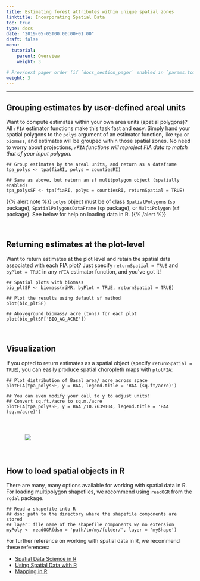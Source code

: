 ```yaml
---
title: Estimating forest attributes within unique spatial zones
linktitle: Incorporating Spatial Data
toc: true
type: docs
date: "2019-05-05T00:00:00+01:00"
draft: false
menu:
  tutorial:
    parent: Overview
    weight: 3

# Prev/next pager order (if `docs_section_pager` enabled in `params.toml`)
weight: 3
---
```


___
## Grouping estimates by user-defined areal units
Want to compute estimates within your own area units (spatial polygons)? All `rFIA` estimator functions make this task fast and easy. Simply hand your spatial polygons to the `polys` argument of an estimator function, like `tpa` or `biomass`, and estimates will be grouped within those spatial zones. No need to worry about projections, *`rFIA` functions will reproject FIA data to match that of your input polygon.*
```{r}
## Group estimates by the areal units, and return as a dataframe
tpa_polys <- tpa(fiaRI, polys = countiesRI)

## Same as above, but return an sf mulitpolygon object (spatially enabled)
tpa_polysSF <- tpa(fiaRI, polys = countiesRI, returnSpatial = TRUE)
```
{{% alert note %}}
`polys` object must be of class `SpatialPolygons` (`sp` package), `SpatialPolygonsDataFrame` (`sp` package), or `MultiPolygon` (`sf` package). See below for help on loading data in R.
{{% /alert %}}

<br>

## Returning estimates at the plot-level
Want to return estimates at the plot level and retain the spatial data associated with each FIA plot? Just specify `returnSpatial = TRUE` and `byPlot = TRUE` in any `rFIA` estimator function, and you've got it!

```{r}
## Spatial plots with biomass 
bio_pltSF <- biomass(riMR, byPlot = TRUE, returnSpatial = TRUE)

## Plot the results using default sf method
plot(bio_pltSF)

## Aboveground biomass/ acre (tons) for each plot
plot(bio_pltSF['BIO_AG_ACRE'])
```

<br>


## Visualization
If you opted to return estimates as a spatial object (specify `returnSpatial = TRUE`), you can easily produce spatial choropleth maps with `plotFIA`:
```{r}
## Plot distribution of Basal area/ acre across space
plotFIA(tpa_polysSF, y = BAA, legend.title = 'BAA (sq.ft/acre)')

## You can even modify your call to y to adjust units!
## Convert sq.ft./acre to sq.m./acre
plotFIA(tpa_polysSF, y = BAA /10.7639104, legend.title = 'BAA (sq.m/acre)')
```
<img src="/rfia/img/spatialBAA.png" hspace = 50 vspace = 40>


<br>

## How to load spatial objects in R
There are many, many options available for working with spatial data in R. For loading multipolygon shapefiles, we recommend using `readOGR` from the `rgdal` package. 
``` {r}
## Read a shapefile into R
## dsn: path to the directory where the shapefile components are stored
## layer: file name of the shapefile components w/ no extension
myPoly <- readOGR(dsn = 'path/to/my/folder/', layer = 'myShape')
```

For further reference on working with spatial data in R, we recommend these references: 

- <a href="https://rspatial.org/" target="_blank">Spatial Data Science in R</a>
- <a href="https://cengel.github.io/R-spatial/" target="_blank">Using Spatial Data with R</a>
- <a href="https://www.r-spatial.org/r/2018/10/25/ggplot2-sf.html" target="_blank">Mapping in R</a>



